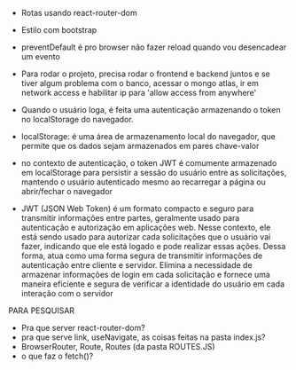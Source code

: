 - Rotas usando react-router-dom
- Estilo com bootstrap
- preventDefault é pro browser não fazer reload quando vou desencadear um evento

- Para rodar o projeto, precisa rodar o frontend e backend juntos e se tiver algum problema com o banco, acessar o mongo atlas, ir em network access e habilitar ip para 'allow access from anywhere'

- Quando o usuário loga, é feita uma autenticação armazenando o token no localStorage do navegador. 
- localStorage: é uma área de armazenamento local do navegador, que permite que os dados sejam armazenados em pares chave-valor 
- no contexto de autenticação, o token JWT é comumente armazenado em localStorage para persistir a sessão do usuário entre as solicitações, mantendo o usuário autenticado mesmo ao recarregar a página ou abrir/fechar o navegador
- JWT (JSON Web Token) é um formato compacto e seguro para transmitir informações entre partes, geralmente usado para autenticação e autorização em aplicações web. Nesse contexto, ele está sendo usado para autorizar cada solicitações que o usuário vai fazer, indicando que ele está logado e pode realizar essas ações. Dessa forma, atua como uma forma segura de transmitir informações de autenticação entre cliente e servidor. Elimina a necessidade de armazenar informações de login em cada solicitação e fornece uma maneira eficiente e segura de verificar a identidade do usuário em cada interação com o servidor 

PARA PESQUISAR 
- Pra que server react-router-dom? 
- pra que serve link, useNavigate, as coisas feitas na pasta index.js?
- BrowserRouter, Route, Routes (da pasta ROUTES.JS)
- o que faz o fetch()? 
